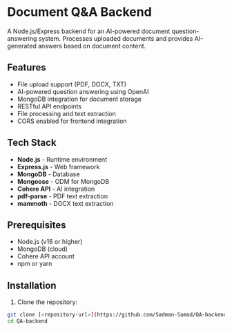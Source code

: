 # Document Q&A Backend

A Node.js/Express backend for an AI-powered document question-answering system. Processes uploaded documents and provides AI-generated answers based on document content.

## Features

- File upload support (PDF, DOCX, TXT)
- AI-powered question answering using OpenAI
- MongoDB integration for document storage
- RESTful API endpoints
- File processing and text extraction
- CORS enabled for frontend integration

## Tech Stack

- **Node.js** - Runtime environment
- **Express.js** - Web framework
- **MongoDB** - Database
- **Mongoose** - ODM for MongoDB
- **Cohere API** - AI integration
- **pdf-parse** - PDF text extraction
- **mammoth** - DOCX text extraction

## Prerequisites

- Node.js (v16 or higher)
- MongoDB (cloud)
- Cohere API account
- npm or yarn

## Installation

1. Clone the repository:
```bash
git clone [<repository-url>](https://github.com/Sadman-Samad/QA-backend)
cd QA-backend

